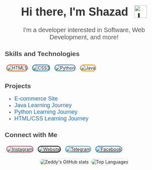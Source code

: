 <!-- Use HTML for better styling and custom buttons -->
<h1 align="center" style="font-family: 'Poppins', sans-serif; font-size: 36px; color: #333;">
  Hi there, I'm Shazad
  <img src="https://i.imgur.com/SkDOFg9.png" alt="Logo" width="40" height="40" align="top" style="margin-left: 10px;" />
</h1>

<p align="center" style="font-family: 'Poppins', sans-serif; font-size: 20px; color: #555;">
  I'm a developer interested in Software, Web Development, and more!
</p>

<!-- Skills and Technologies Section -->
<h2 style="font-family: 'Poppins', sans-serif; color: #444;">Skills and Technologies</h2>
<p>
  <img src="https://img.shields.io/badge/HTML5-E34F26?style=for-the-badge&logo=html5&logoColor=white" alt="HTML5" style="border-radius: 12px; border: 2px solid #E34F26; transition: transform 0.3s; margin: 5px;" onmouseover="this.style.transform='scale(1.1)'" onmouseout="this.style.transform='scale(1)'"/>
  <img src="https://img.shields.io/badge/CSS3-1572B6?style=for-the-badge&logo=css3&logoColor=white" alt="CSS3" style="border-radius: 12px; border: 2px solid #1572B6; transition: transform 0.3s; margin: 5px;" onmouseover="this.style.transform='scale(1.1)'" onmouseout="this.style.transform='scale(1)'"/>
  <img src="https://img.shields.io/badge/Python-3776AB?style=for-the-badge&logo=python&logoColor=white" alt="Python" style="border-radius: 12px; border: 2px solid #3776AB; transition: transform 0.3s; margin: 5px;" onmouseover="this.style.transform='scale(1.1)'" onmouseout="this.style.transform='scale(1)'"/>
  <img src="https://img.shields.io/badge/Java-ED8B00?style=for-the-badge&logo=java&logoColor=white" alt="Java" style="border-radius: 12px; border: 2px solid #ED8B00; transition: transform 0.3s; margin: 5px;" onmouseover="this.style.transform='scale(1.1)'" onmouseout="this.style.transform='scale(1)'"/>
</p>

<!-- Projects Section -->
<h2 style="font-family: 'Poppins', sans-serif; color: #444;">Projects</h2>
<ul style="font-family: 'Poppins', sans-serif; font-size: 18px; color: #666;">
  <li><a href="https://github.com/yourusername/ecommerce-site" style="color: #1d72b8; text-decoration: none; transition: color 0.3s;" onmouseover="this.style.color='#0a58ca'" onmouseout="this.style.color='#1d72b8'">E-commerce Site</a></li>
  <li><a href="https://github.com/yourusername/java-learning" style="color: #1d72b8; text-decoration: none; transition: color 0.3s;" onmouseover="this.style.color='#0a58ca'" onmouseout="this.style.color='#1d72b8'">Java Learning Journey</a></li>
  <li><a href="https://github.com/yourusername/python-learning" style="color: #1d72b8; text-decoration: none; transition: color 0.3s;" onmouseover="this.style.color='#0a58ca'" onmouseout="this.style.color='#1d72b8'">Python Learning Journey</a></li>
  <li><a href="https://github.com/yourusername/htmlcss-learning" style="color: #1d72b8; text-decoration: none; transition: color 0.3s;" onmouseover="this.style.color='#0a58ca'" onmouseout="this.style.color='#1d72b8'">HTML/CSS Learning Journey</a></li>
</ul>

<!-- Connect with Me Section -->
<h2 style="font-family: 'Poppins', sans-serif; color: #444;">Connect with Me</h2>
<p>
  <a href="https://instagram.com/shazadar" style="display: inline-block; margin: 5px;">
    <img src="https://img.shields.io/badge/Instagram-E4405F?style=for-the-badge&logo=instagram&logoColor=white" alt="Instagram" style="border-radius: 12px; border: 2px solid #E4405F; transition: transform 0.3s;"/>
  </a>
  <a href="https://www.zeddyhere.com" style="display: inline-block; margin: 5px;">
    <img src="https://img.shields.io/badge/Website-000000?style=for-the-badge&logo=About.me&logoColor=white" alt="Website" style="border-radius: 12px; border: 2px solid #000000; transition: transform 0.3s;"/>
  </a>
  <a href="https://t.me/ShazadAr" style="display: inline-block; margin: 5px;">
    <img src="https://img.shields.io/badge/Telegram-2CA5E0?style=for-the-badge&logo=telegram&logoColor=white" alt="Telegram" style="border-radius: 12px; border: 2px solid #2CA5E0; transition: transform 0.3s;"/>
  </a>
  <a href="https://www.facebook.com/shazadarshad" style="display: inline-block; margin: 5px;">
    <img src="https://img.shields.io/badge/Facebook-1877F2?style=for-the-badge&logo=facebook&logoColor=white" alt="Facebook" style="border-radius: 12px; border: 2px solid #1877F2; transition: transform 0.3s;"/>
  </a>
</p>

<!-- GitHub Stats -->
<div align="center">
  <img src="https://github-readme-stats.vercel.app/api?username=shazadarshad&show_icons=true&theme=radical" alt="Zeddy's GitHub stats" style="border-radius: 12px; border: 2px solid #eee;"/>
  <img src="https://github-readme-stats.vercel.app/api/top-langs/?username=shazadarshad&layout=compact&theme=radical" alt="Top Languages" style="border-radius: 12px; border: 2px solid #eee;"/>
</div>

<!-- Use comments to explain the purpose of your README -->
<!--
**shazadarshad/shazadarshad** is a ✨ _special_ ✨ repository because its `README.md` (this file) appears on your GitHub profile.

Here are some ideas to get you started:

- 🔭 I’m currently working on ...
- 🌱 I’m currently learning ...
- 👯 I’m looking to collaborate on ...
- 🤔 I’m looking for help with ...
- 💬 Ask me about ...
- 📫 How to reach me: ...
- 😄 Pronouns: ...
- ⚡ Fun fact: ...
-->
